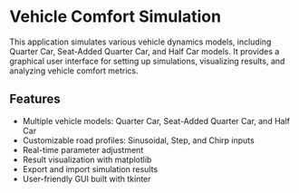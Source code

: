 # Vehicle Comfort Simulation

This application simulates various vehicle dynamics models, including Quarter Car, Seat-Added Quarter Car, and Half Car models. It provides a graphical user interface for setting up simulations, visualizing results, and analyzing vehicle comfort metrics.

## Features

- Multiple vehicle models: Quarter Car, Seat-Added Quarter Car, and Half Car
- Customizable road profiles: Sinusoidal, Step, and Chirp inputs
- Real-time parameter adjustment
- Result visualization with matplotlib
- Export and import simulation results
- User-friendly GUI built with tkinter
